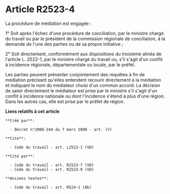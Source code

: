 # Article R2523-4

La procédure de médiation est engagée : 

1° Soit après l'échec d'une procédure de conciliation, par le ministre chargé du travail ou par le président de la commission
régionale de conciliation, à la demande de l'une des parties ou de sa propre initiative ; 

2° Soit directement, conformément aux dispositions du troisième alinéa de l'article L. 2522-1, par le ministre chargé du
travail ou, s'il s'agit d'un conflit à incidence régionale, départementale ou locale, par le préfet. 

Les parties peuvent présenter conjointement des requêtes à fin de médiation précisant qu'elles entendent recourir directement
à la médiation et indiquant le nom du médiateur choisi d'un commun accord. La décision de saisir directement le médiateur est
prise par le ministre s'il s'agit d'un conflit à incidence nationale ou dont l'incidence s'étend à plus d'une région. Dans
les autres cas, elle est prise par le préfet de région.

**Liens relatifs à cet article**

	**Créé par**:

	  - Décret n°2008-244 du 7 mars 2008 - art. (V)

	**Cite**:

	  - Code du travail - art. L2522-1 (VD)

	**Cité par**:

	  - Code du travail - art. R2523-7 (VD)
	  - Code du travail - art. R2523-9 (VD)

	**Anciens textes**:

	  - Code du travail - art. R524-1 (Ab)

